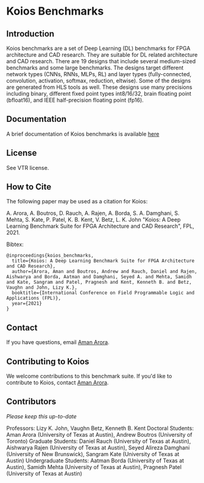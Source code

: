 # Koios Benchmarks

## Introduction
Koios benchmarks are a set of Deep Learning (DL) benchmarks for FPGA architecture and CAD research. They are suitable for DL related architecture and CAD research. There are 19 designs that include several medium-sized benchmarks and some large benchmarks. The designs target different network types (CNNs, RNNs, MLPs, RL) and layer types (fully-connected, convolution, activation, softmax, reduction, eltwise). Some of the designs are generated from HLS tools as well. These designs use many precisions including binary, different fixed point types int8/16/32, brain floating point (bfloat16), and IEEE half-precision floating point (fp16).

## Documentation
A brief documentation of Koios benchmarks is available [here](https://docs.verilogtorouting.org/en/latest/vtr/benchmarks/#koios)

## License
See VTR license.

## How to Cite
The following paper may be used as a citation for Koios:

A. Arora, A. Boutros, D. Rauch, A. Rajen, A. Borda, S. A. Damghani, S. Mehta, S. Kate, P. Patel, K. B. Kent, V. Betz, L. K. John "Koios: A Deep Learning Benchmark Suite for FPGA Architecture and CAD Research", FPL, 2021.

Bibtex:
```
@inproceedings{koios_benchmarks,
  title={Koios: A Deep Learning Benchmark Suite for FPGA Architecture and CAD Research},
  author={Arora, Aman and Boutros, Andrew and Rauch, Daniel and Rajen, Aishwarya and Borda, Aatman and Damghani, Seyed A. and Mehta, Samidh and Kate, Sangram and Patel, Pragnesh and Kent, Kenneth B. and Betz, Vaughn and John, Lizy K.},
  booktitle={International Conference on Field Programmable Logic and Applications (FPL)},
  year={2021}
}
```

## Contact
If you have questions, email [Aman Arora](mailto:aman.kbm@utexas.edu). 

## Contributing to Koios
We welcome contributions to this benchmark suite. If you'd like to contribute to Koios, contact [Aman Arora](mailto:aman.kbm@utexas.edu). 

## Contributors
*Please keep this up-to-date*

Professors: Lizy K. John, Vaughn Betz, Kenneth B. Kent
Doctoral Students: Aman Arora (University of Texas at Austin), Andrew Boutros (University of Toronto)
Graduate Students: Daniel Rauch (University of Texas at Austin), Aishwarya Rajen (University of Texas at Austin), Seyed Alireza Damghani (University of New Brunswick), Sangram Kate (University of Texas at Austin)
Undergraduate Students: Aatman Borda (University of Texas at Austin), Samidh Mehta (University of Texas at Austin), Pragnesh Patel (University of Texas at Austin)
